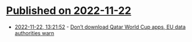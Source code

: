 # [Published on 2022-11-22](index.md)

* [2022-11-22, 13:21:52](https://news.ycombinator.com/item?id=33705446) - [Don’t download Qatar World Cup apps, EU data authorities warn](https://www.politico.eu/article/qatar-world-cup-app-data-warning/)
